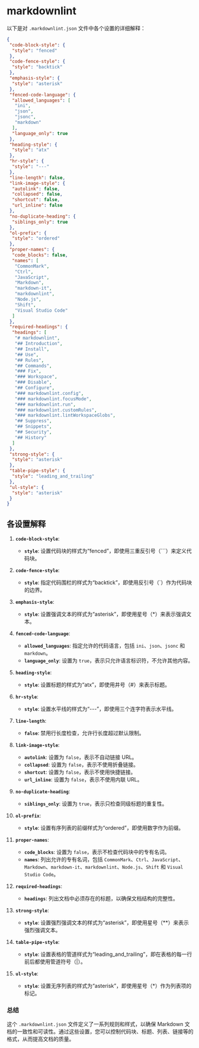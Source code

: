 # markdownlint

以下是对 `.markdownlint.json` 文件中各个设置的详细解释：

```json
{
 "code-block-style": {
  "style": "fenced"
 },
 "code-fence-style": {
  "style": "backtick"
 },
 "emphasis-style": {
  "style": "asterisk"
 },
 "fenced-code-language": {
  "allowed_languages": [
   "ini",
   "json",
   "jsonc",
   "markdown"
  ],
  "language_only": true
 },
 "heading-style": {
  "style": "atx"
 },
 "hr-style": {
  "style": "---"
 },
 "line-length": false,
 "link-image-style": {
  "autolink": false,
  "collapsed": false,
  "shortcut": false,
  "url_inline": false
 },
 "no-duplicate-heading": {
  "siblings_only": true
 },
 "ol-prefix": {
  "style": "ordered"
 },
 "proper-names": {
  "code_blocks": false,
  "names": [
   "CommonMark",
   "Ctrl",
   "JavaScript",
   "Markdown",
   "markdown-it",
   "markdownlint",
   "Node.js",
   "Shift",
   "Visual Studio Code"
  ] 
 },
 "required-headings": {
  "headings": [
   "# markdownlint",
   "## Introduction",
   "## Install",
   "## Use",
   "## Rules",
   "## Commands",
   "### Fix",
   "### Workspace",
   "### Disable",
   "## Configure",
   "### markdownlint.config",
   "### markdownlint.focusMode",
   "### markdownlint.run",
   "### markdownlint.customRules",
   "### markdownlint.lintWorkspaceGlobs",
   "## Suppress",
   "## Snippets",
   "## Security",
   "## History"
  ]
 },
 "strong-style": {
  "style": "asterisk"
 },
 "table-pipe-style": {
  "style": "leading_and_trailing"
 },
 "ul-style": {
  "style": "asterisk"
 }
}
```

## 各设置解释

1. **`code-block-style`**:
   * **`style`**: 设置代码块的样式为“fenced”，即使用三重反引号（```）来定义代码块。

2. **`code-fence-style`**:
   * **`style`**: 指定代码围栏的样式为“backtick”，即使用反引号（`）作为代码块的边界。

3. **`emphasis-style`**:
   * **`style`**: 设置强调文本的样式为“asterisk”，即使用星号（*）来表示强调文本。

4. **`fenced-code-language`**:
   * **`allowed_languages`**: 指定允许的代码语言，包括 `ini`、`json`、`jsonc` 和 `markdown`。
   * **`language_only`**: 设置为 `true`，表示只允许语言标识符，不允许其他内容。

5. **`heading-style`**:
   * **`style`**: 设置标题的样式为“atx”，即使用井号（#）来表示标题。

6. **`hr-style`**:
   * **`style`**: 设置水平线的样式为“---”，即使用三个连字符表示水平线。

7. **`line-length`**:
   * **`false`**: 禁用行长度检查，允许行长度超过默认限制。

8. **`link-image-style`**:
   * **`autolink`**: 设置为 `false`，表示不自动链接 URL。
   * **`collapsed`**: 设置为 `false`，表示不使用折叠链接。
   * **`shortcut`**: 设置为 `false`，表示不使用快捷链接。
   * **`url_inline`**: 设置为 `false`，表示不使用内联 URL。

9. **`no-duplicate-heading`**:
   * **`siblings_only`**: 设置为 `true`，表示只检查同级标题的重复性。

10. **`ol-prefix`**:
    * **`style`**: 设置有序列表的前缀样式为“ordered”，即使用数字作为前缀。

11. **`proper-names`**:
    * **`code_blocks`**: 设置为 `false`，表示不检查代码块中的专有名词。
    * **`names`**: 列出允许的专有名词，包括 `CommonMark`、`Ctrl`、`JavaScript`、`Markdown`、`markdown-it`、`markdownlint`、`Node.js`、`Shift` 和 `Visual Studio Code`。

12. **`required-headings`**:
    * **`headings`**: 列出文档中必须存在的标题，以确保文档结构的完整性。

13. **`strong-style`**:
    * **`style`**: 设置强烈强调文本的样式为“asterisk”，即使用星号（**）来表示强烈强调文本。

14. **`table-pipe-style`**:
    * **`style`**: 设置表格的管道样式为“leading_and_trailing”，即在表格的每一行前后都使用管道符号（|）。

15. **`ul-style`**:
    * **`style`**: 设置无序列表的样式为“asterisk”，即使用星号（*）作为列表项的标记。

### 总结

这个 `.markdownlint.json` 文件定义了一系列规则和样式，以确保 Markdown 文档的一致性和可读性。通过这些设置，您可以控制代码块、标题、列表、链接等的格式，从而提高文档的质量。
